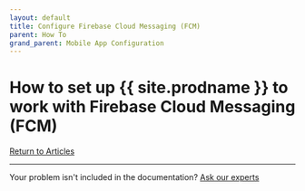 ```yaml
---
layout: default
title: Configure Firebase Cloud Messaging (FCM) 
parent: How To
grand_parent: Mobile App Configuration
---
```

# How to set up {{ site.prodname }} to work with Firebase Cloud Messaging (FCM)



<p class="text-center">
    <a href="/docs/backend/how-to/" class="btn btn-purple">Return to Articles</a>
</p>

-----------
Your problem isn't included in the documentation? [Ask our experts](/sendingTicket)

